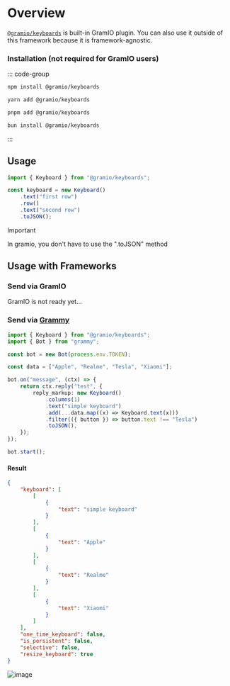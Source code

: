 # Overview

[`@gramio/keyboards`](https://github.com/gramiojs/keyboards) is built-in GramIO plugin. You can also use it outside of this framework because it is framework-agnostic.

### Installation (not required for GramIO users)

::: code-group

```bash [npm]
npm install @gramio/keyboards
```

```bash [yarn]
yarn add @gramio/keyboards
```

```bash [pnpm]
pnpm add @gramio/keyboards
```

```bash [bun]
bun install @gramio/keyboards
```

:::

## Usage

```ts
import { Keyboard } from "@gramio/keyboards";

const keyboard = new Keyboard()
    .text("first row")
    .row()
    .text("second row")
    .toJSON();
```

> [!IMPORTANT]
> In gramio, you don't have to use the ".toJSON" method

## Usage with Frameworks

### Send via GramIO

GramIO is not ready yet...

### Send via [Grammy](https://grammy.dev/)

```ts
import { Keyboard } from "@gramio/keyboards";
import { Bot } from "grammy";

const bot = new Bot(process.env.TOKEN);

const data = ["Apple", "Realme", "Tesla", "Xiaomi"];

bot.on("message", (ctx) => {
    return ctx.reply("test", {
        reply_markup: new Keyboard()
            .columns(1)
            .text("simple keyboard")
            .add(...data.map((x) => Keyboard.text(x)))
            .filter(({ button }) => button.text !== "Tesla")
            .toJSON(),
    });
});

bot.start();
```

#### Result

```json
{
    "keyboard": [
        [
            {
                "text": "simple keyboard"
            }
        ],
        [
            {
                "text": "Apple"
            }
        ],
        [
            {
                "text": "Realme"
            }
        ],
        [
            {
                "text": "Xiaomi"
            }
        ]
    ],
    "one_time_keyboard": false,
    "is_persistent": false,
    "selective": false,
    "resize_keyboard": true
}
```

![image](https://github.com/gramiojs/keyboards/assets/57632712/e65e2b0a-40f0-43ae-9887-04360e6dbeab)
